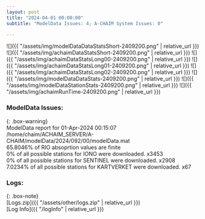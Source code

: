 ```yaml
---
layout: post
title: "2024-04-01 00:00:00"
subtitle: "ModelData Issues: 4; A-CHAIM System Issues: 0"

---
```


![]({{ "/assets/img/modelDataDataStatsShort-2409200.png" | relative_url }})
![]({{ "/assets/img/achaimDataStatsShort-2409200.png" | relative_url }})
![]({{ "/assets/img/achaimDataStatsLong00-2409200.png" | relative_url }})
![]({{ "/assets/img/achaimDataStatsLong01-2409200.png" | relative_url }})
![]({{ "/assets/img/achaimDataStatsLong02-2409200.png" | relative_url }})
![]({{ "/assets/img/modelDataDataStats-2409200.png" | relative_url }})
![]({{ "/assets/img/modelDataStationStats-2409200.png" | relative_url }})
![]({{ "/assets/img/achaimRunTime-2409200.png" | relative_url }})


### ModelData Issues:  
  
{: .box-warning}  
 ModelData report for 01-Apr-2024 00:15:07   
 /home/chaim/ACHAIM_SERVER/A-CHAIM/modelData/2024/092/00/modelData.mat   
 65.8046% of RIO absoprtion values are finite   
 0% of all possible stations for IONO were downloaded. x3453   
 0% of all possible stations for SENTINEL were downloaded. x2908   
 7.0234% of all possible stations for KARTVERKET were downloaded. x67   
  


### Logs:  
  
{: .box-note}  
[Logs.zip]({{ "/assets/other/logs.zip" | relative_url }})  
[Log Info]({{ "/logInfo" | relative_url }})  
